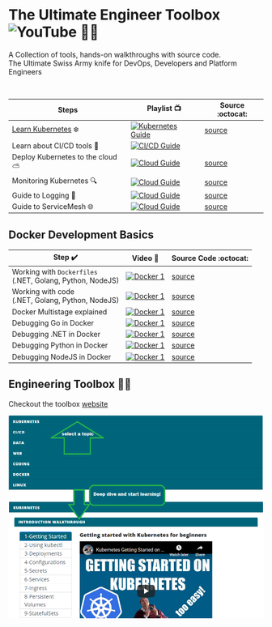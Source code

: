 # The Ultimate Engineer Toolbox <img src="https://www.shareicon.net/data/128x128/2017/04/11/883708_media_512x512.png" alt="YouTube" width="5%" height="5%"> :hammer::wrench:

A Collection of tools, hands-on walkthroughs with source code. <br/>
The Ultimate Swiss Army knife for DevOps, Developers and Platform Engineers

<br/>


| Steps  | Playlist :tv: | Source :octocat: | 
|---|---|---|
| [Learn Kubernetes](./kubernetes/README.md) :snowflake: | <a href="https://www.youtube.com/playlist?list=PLHq1uqvAteVvUEdqaBeMK2awVThNujwMd" title="Kubernetes"><img src="https://i.ytimg.com/vi/8h4FoWK7tIA/hqdefault.jpg" width="50%" alt="Kubernetes Guide" /></a>  | [source](./kubernetes/readme.md)   | 
| Learn about CI/CD tools :whale: | <a href="https://www.youtube.com/playlist?list=PLHq1uqvAteVsSsrnZimHEf7NJ1MlRhQUj" title="CI/CD"><img src="https://i.ytimg.com/vi/myCcJJ_Fk10/hqdefault.jpg" width="50%" alt="CI/CD Guide" /></a>  |   |   |   |
| Deploy Kubernetes to the cloud :partly_sunny: | <a href="https://www.youtube.com/playlist?list=PLHq1uqvAteVsUhzNBkn-rPzXtPNpJu1-k" title="Cloud K8s"><img src="https://i.ytimg.com/vi/3jA9EfkSAUU/hqdefault.jpg" width="50%" alt="Cloud Guide" /></a>  | [source](./kubernetes/cloud/readme.md)  | 
| Monitoring Kubernetes :mag: | <a href="https://www.youtube.com/playlist?list=PLHq1uqvAteVuEXCrRkPFWLXRKWNLOVUHn" title="Cloud K8s"><img src="https://i.ytimg.com/vi/5o37CGlNLr8/hqdefault.jpg" width="50%" alt="Cloud Guide" /></a>   | [source](./monitoring/prometheus/kubernetes/readme.md)  | 
| Guide to Logging :page_with_curl: | <a href="https://www.youtube.com/playlist?list=PLHq1uqvAteVvfDxFW50Mdezk0xum-tyHT" title="Cloud K8s"><img src="https://i.ytimg.com/vi/MMVdkzeQ848/hqdefault.jpg" width="50%" alt="Cloud Guide" /></a>   | [source](./monitoring/logging/readme.md)  |  
| Guide to ServiceMesh :globe_with_meridians: | <a href="https://www.youtube.com/playlist?list=PLHq1uqvAteVsmxHpGsMjTOROn3i99lzTA" title="Cloud K8s"><img src="https://i.ytimg.com/vi/rVNPnHeGYBE/hqdefault.jpg" width="50%" alt="Cloud Guide" /></a>   | [source](./kubernetes/servicemesh/readme.md)  |


## Docker Development Basics


| Step :heavy_check_mark:  | Video :movie_camera: | Source Code :octocat: |
|---|---|---|
| Working with `Dockerfiles` <br/>(.NET, Golang, Python, NodeJS) | <a href="https://youtu.be/wyjNpxLRmLg" title="Docker 1"><img src="https://i.ytimg.com/vi/wyjNpxLRmLg/hqdefault.jpg" width="50%" alt="Docker 1" /></a>  | [source](https://github.com/marcel-dempers/docker-development-youtube-series/tree/part1)  |
| Working with code <br/>(.NET, Golang, Python, NodeJS) | <a href="https://youtu.be/EdmKENqnQUw" title="Docker 1"><img src="https://i.ytimg.com/vi/EdmKENqnQUw/hqdefault.jpg" width="50%" alt="Docker 1" /></a>  | [source](https://github.com/marcel-dempers/docker-development-youtube-series/tree/part2)  |
| Docker Multistage explained  | <a href="https://youtu.be/2lQ7WrwpZfI" title="Docker 1"><img src="https://i.ytimg.com/vi/2lQ7WrwpZfI/hqdefault.jpg" width="50%" alt="Docker 1" /></a>  | [source](https://github.com/marcel-dempers/docker-development-youtube-series/tree/part3)  |
| Debugging Go in Docker  | <a href="https://youtu.be/kToyI16IFxs" title="Docker 1"><img src="https://i.ytimg.com/vi/kToyI16IFxs/hqdefault.jpg" width="50%" alt="Docker 1" /></a> | [source](https://github.com/marcel-dempers/docker-development-youtube-series/tree/master/golang)  |
| Debugging .NET in Docker  | <a href="https://youtu.be/ds2bud0ZYTY" title="Docker 1"><img src="https://i.ytimg.com/vi/ds2bud0ZYTY/hqdefault.jpg" width="50%" alt="Docker 1" /></a>  | [source](https://github.com/marcel-dempers/docker-development-youtube-series/tree/part5)  |
| Debugging Python in Docker  | <a href="https://youtu.be/b78Tg-YmJZI" title="Docker 1"><img src="https://i.ytimg.com/vi/b78Tg-YmJZI/hqdefault.jpg" width="50%" alt="Docker 1" /></a>  | [source](https://github.com/marcel-dempers/docker-development-youtube-series/tree/debugging-python)  |
| Debugging NodeJS in Docker  | <a href="https://youtu.be/ktvgr9VZ4dc" title="Docker 1"><img src="https://i.ytimg.com/vi/ktvgr9VZ4dc/hqdefault.jpg" width="50%" alt="Docker 1" /></a>  | [source](https://github.com/marcel-dempers/docker-development-youtube-series/tree/master/nodejs)  |

## Engineering Toolbox :hammer::wrench:


Checkout the toolbox [website](https://marceldempers.dev/toolbox)

<a href="https://marceldempers.dev/toolbox" title="toolbox 1"><img src="./toolbox.png" alt="toolbox 1" /></a>
